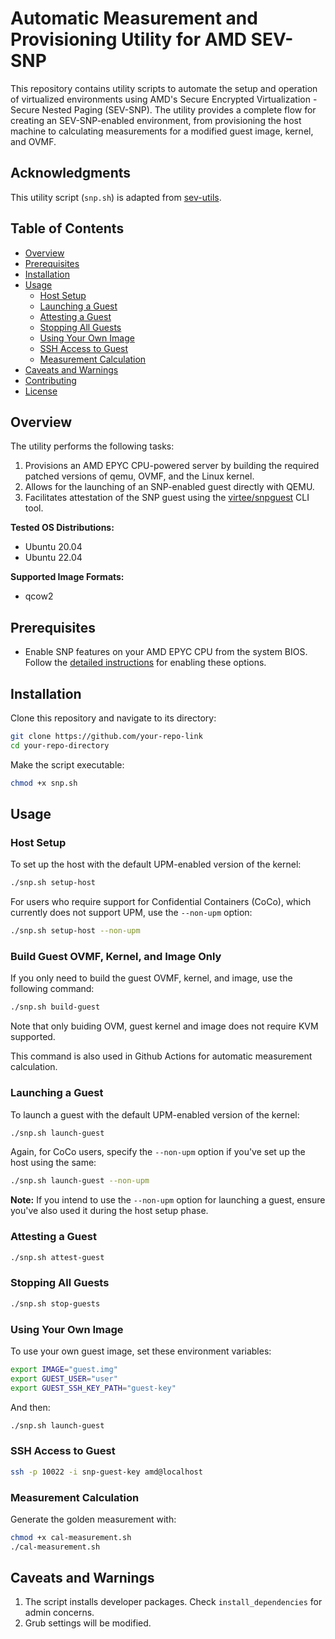 # Automatic Measurement and Provisioning Utility for AMD SEV-SNP

This repository contains utility scripts to automate the setup and operation of virtualized environments using AMD's Secure Encrypted Virtualization - Secure Nested Paging (SEV-SNP). The utility provides a complete flow for creating an SEV-SNP-enabled environment, from provisioning the host machine to calculating measurements for a modified guest image, kernel, and OVMF.

## Acknowledgments

This utility script (`snp.sh`) is adapted from [sev-utils](https://github.com/amd/sev-utils).

## Table of Contents

- [Overview](#overview)
- [Prerequisites](#prerequisites)
- [Installation](#installation)
- [Usage](#usage)
  - [Host Setup](#host-setup)
  - [Launching a Guest](#launching-a-guest)
  - [Attesting a Guest](#attesting-a-guest)
  - [Stopping All Guests](#stopping-all-guests)
  - [Using Your Own Image](#using-your-own-image)
  - [SSH Access to Guest](#ssh-access-to-guest)
  - [Measurement Calculation](#measurement-calculation)
- [Caveats and Warnings](#caveats-and-warnings)
- [Contributing](#contributing)
- [License](#license)

## Overview

The utility performs the following tasks:

1. Provisions an AMD EPYC CPU-powered server by building the required patched versions of qemu, OVMF, and the Linux kernel.
2. Allows for the launching of an SNP-enabled guest directly with QEMU.
3. Facilitates attestation of the SNP guest using the [virtee/snpguest](https://github.com/virtee/snpguest) CLI tool.

**Tested OS Distributions:**
- Ubuntu 20.04
- Ubuntu 22.04

**Supported Image Formats:**
- qcow2

## Prerequisites

- Enable SNP features on your AMD EPYC CPU from the system BIOS. Follow the [detailed instructions](#enable-host-snp-options-in-the-system-bios) for enabling these options.

## Installation

Clone this repository and navigate to its directory:

```bash
git clone https://github.com/your-repo-link
cd your-repo-directory
```

Make the script executable:

```bash
chmod +x snp.sh
```

## Usage

### Host Setup

To set up the host with the default UPM-enabled version of the kernel:

```bash
./snp.sh setup-host
```

For users who require support for Confidential Containers (CoCo), which currently does not support UPM, use the `--non-upm` option:

```bash
./snp.sh setup-host --non-upm
```

### Build Guest OVMF, Kernel, and Image Only

If you only need to build the guest OVMF, kernel, and image, use the following command:

```bash
./snp.sh build-guest
```

Note that only buiding OVM, guest kernel and image does not require KVM supported. 

This command is also used in Github Actions for automatic measurement calculation.

### Launching a Guest

To launch a guest with the default UPM-enabled version of the kernel:

```bash
./snp.sh launch-guest
```

Again, for CoCo users, specify the `--non-upm` option if you've set up the host using the same:

```bash
./snp.sh launch-guest --non-upm
```

**Note:** If you intend to use the `--non-upm` option for launching a guest, ensure you've also used it during the host setup phase.

### Attesting a Guest

```bash
./snp.sh attest-guest
```

### Stopping All Guests

```bash
./snp.sh stop-guests
```

### Using Your Own Image

To use your own guest image, set these environment variables:

```bash
export IMAGE="guest.img"
export GUEST_USER="user"
export GUEST_SSH_KEY_PATH="guest-key"
```

And then:

```bash
./snp.sh launch-guest
```

### SSH Access to Guest

```bash
ssh -p 10022 -i snp-guest-key amd@localhost
```

### Measurement Calculation

Generate the golden measurement with:

```bash
chmod +x cal-measurement.sh
./cal-measurement.sh
```

## Caveats and Warnings

1. The script installs developer packages. Check `install_dependencies` for admin concerns.
2. Grub settings will be modified.
